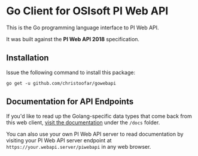 # Go Client for OSIsoft PI Web API

This is the Go programming language interface to PI Web API.

It was built against the **PI Web API 2018** specification.

## Installation

Issue the following command to install this package:

```
go get -u github.com/christoofar/gowebapi
```

## Documentation for API Endpoints

If you'd like to read up the Golang-specific data types that come back from this web client, [visit the documentation](/docs/README.md) under the `/docs` folder.

You can also use your own PI Web API server to read documentation by visiting your PI Web API server endpoint at `https://your.webapi.server/piwebapi` in any web browser.
